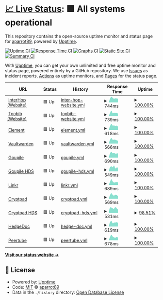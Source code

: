 # [📈 Live Status](https://status.interhop.org): <!--live status--> **🟩 All systems operational**

This repository contains the open-source uptime monitor and status page for [aparrot89](https://status.interhop.org), powered by [Upptime](https://github.com/upptime/upptime).

[![Uptime CI](https://github.com/aparrot89/interhop-status/workflows/Uptime%20CI/badge.svg)](https://github.com/aparrot89/interhop-status/actions?query=workflow%3A%22Uptime+CI%22)
[![Response Time CI](https://github.com/aparrot89/interhop-status/workflows/Response%20Time%20CI/badge.svg)](https://github.com/aparrot89/interhop-status/actions?query=workflow%3A%22Response+Time+CI%22)
[![Graphs CI](https://github.com/aparrot89/interhop-status/workflows/Graphs%20CI/badge.svg)](https://github.com/aparrot89/interhop-status/actions?query=workflow%3A%22Graphs+CI%22)
[![Static Site CI](https://github.com/aparrot89/interhop-status/workflows/Static%20Site%20CI/badge.svg)](https://github.com/aparrot89/interhop-status/actions?query=workflow%3A%22Static+Site+CI%22)
[![Summary CI](https://github.com/aparrot89/interhop-status/workflows/Summary%20CI/badge.svg)](https://github.com/aparrot89/interhop-status/actions?query=workflow%3A%22Summary+CI%22)

With [Upptime](https://upptime.js.org), you can get your own unlimited and free uptime monitor and status page, powered entirely by a GitHub repository. We use [Issues](https://github.com/aparrot89/interhop-status/issues) as incident reports, [Actions](https://github.com/aparrot89/interhop-status/actions) as uptime monitors, and [Pages](https://status.interhop.org) for the status page.

<!--start: status pages-->
<!-- This summary is generated by Upptime (https://github.com/upptime/upptime) -->
<!-- Do not edit this manually, your changes will be overwritten -->
<!-- prettier-ignore -->
| URL | Status | History | Response Time | Uptime |
| --- | ------ | ------- | ------------- | ------ |
| <img alt="" src="https://icons.duckduckgo.com/ip3/interhop.org.ico" height="13"> [InterHop (Website)](https://interhop.org) | 🟩 Up | [inter-hop-website.yml](https://github.com/aparrot89/interhop-status/commits/HEAD/history/inter-hop-website.yml) | <details><summary><img alt="Response time graph" src="./graphs/inter-hop-website/response-time-week.png" height="20"> 744ms</summary><br><a href="https://status.interhop.org/history/inter-hop-website"><img alt="Response time 772" src="https://img.shields.io/endpoint?url=https%3A%2F%2Fraw.githubusercontent.com%2Faparrot89%2Finterhop-status%2FHEAD%2Fapi%2Finter-hop-website%2Fresponse-time.json"></a><br><a href="https://status.interhop.org/history/inter-hop-website"><img alt="24-hour response time 1049" src="https://img.shields.io/endpoint?url=https%3A%2F%2Fraw.githubusercontent.com%2Faparrot89%2Finterhop-status%2FHEAD%2Fapi%2Finter-hop-website%2Fresponse-time-day.json"></a><br><a href="https://status.interhop.org/history/inter-hop-website"><img alt="7-day response time 744" src="https://img.shields.io/endpoint?url=https%3A%2F%2Fraw.githubusercontent.com%2Faparrot89%2Finterhop-status%2FHEAD%2Fapi%2Finter-hop-website%2Fresponse-time-week.json"></a><br><a href="https://status.interhop.org/history/inter-hop-website"><img alt="30-day response time 803" src="https://img.shields.io/endpoint?url=https%3A%2F%2Fraw.githubusercontent.com%2Faparrot89%2Finterhop-status%2FHEAD%2Fapi%2Finter-hop-website%2Fresponse-time-month.json"></a><br><a href="https://status.interhop.org/history/inter-hop-website"><img alt="1-year response time 772" src="https://img.shields.io/endpoint?url=https%3A%2F%2Fraw.githubusercontent.com%2Faparrot89%2Finterhop-status%2FHEAD%2Fapi%2Finter-hop-website%2Fresponse-time-year.json"></a></details> | <details><summary><a href="https://status.interhop.org/history/inter-hop-website">100.00%</a></summary><a href="https://status.interhop.org/history/inter-hop-website"><img alt="All-time uptime 99.86%" src="https://img.shields.io/endpoint?url=https%3A%2F%2Fraw.githubusercontent.com%2Faparrot89%2Finterhop-status%2FHEAD%2Fapi%2Finter-hop-website%2Fuptime.json"></a><br><a href="https://status.interhop.org/history/inter-hop-website"><img alt="24-hour uptime 100.00%" src="https://img.shields.io/endpoint?url=https%3A%2F%2Fraw.githubusercontent.com%2Faparrot89%2Finterhop-status%2FHEAD%2Fapi%2Finter-hop-website%2Fuptime-day.json"></a><br><a href="https://status.interhop.org/history/inter-hop-website"><img alt="7-day uptime 100.00%" src="https://img.shields.io/endpoint?url=https%3A%2F%2Fraw.githubusercontent.com%2Faparrot89%2Finterhop-status%2FHEAD%2Fapi%2Finter-hop-website%2Fuptime-week.json"></a><br><a href="https://status.interhop.org/history/inter-hop-website"><img alt="30-day uptime 100.00%" src="https://img.shields.io/endpoint?url=https%3A%2F%2Fraw.githubusercontent.com%2Faparrot89%2Finterhop-status%2FHEAD%2Fapi%2Finter-hop-website%2Fuptime-month.json"></a><br><a href="https://status.interhop.org/history/inter-hop-website"><img alt="1-year uptime 99.86%" src="https://img.shields.io/endpoint?url=https%3A%2F%2Fraw.githubusercontent.com%2Faparrot89%2Finterhop-status%2FHEAD%2Fapi%2Finter-hop-website%2Fuptime-year.json"></a></details>
| <img alt="" src="https://icons.duckduckgo.com/ip3/toobib.org.ico" height="13"> [Toobib (Website)](https://toobib.org) | 🟩 Up | [toobib-website.yml](https://github.com/aparrot89/interhop-status/commits/HEAD/history/toobib-website.yml) | <details><summary><img alt="Response time graph" src="./graphs/toobib-website/response-time-week.png" height="20"> 739ms</summary><br><a href="https://status.interhop.org/history/toobib-website"><img alt="Response time 757" src="https://img.shields.io/endpoint?url=https%3A%2F%2Fraw.githubusercontent.com%2Faparrot89%2Finterhop-status%2FHEAD%2Fapi%2Ftoobib-website%2Fresponse-time.json"></a><br><a href="https://status.interhop.org/history/toobib-website"><img alt="24-hour response time 1142" src="https://img.shields.io/endpoint?url=https%3A%2F%2Fraw.githubusercontent.com%2Faparrot89%2Finterhop-status%2FHEAD%2Fapi%2Ftoobib-website%2Fresponse-time-day.json"></a><br><a href="https://status.interhop.org/history/toobib-website"><img alt="7-day response time 739" src="https://img.shields.io/endpoint?url=https%3A%2F%2Fraw.githubusercontent.com%2Faparrot89%2Finterhop-status%2FHEAD%2Fapi%2Ftoobib-website%2Fresponse-time-week.json"></a><br><a href="https://status.interhop.org/history/toobib-website"><img alt="30-day response time 752" src="https://img.shields.io/endpoint?url=https%3A%2F%2Fraw.githubusercontent.com%2Faparrot89%2Finterhop-status%2FHEAD%2Fapi%2Ftoobib-website%2Fresponse-time-month.json"></a><br><a href="https://status.interhop.org/history/toobib-website"><img alt="1-year response time 757" src="https://img.shields.io/endpoint?url=https%3A%2F%2Fraw.githubusercontent.com%2Faparrot89%2Finterhop-status%2FHEAD%2Fapi%2Ftoobib-website%2Fresponse-time-year.json"></a></details> | <details><summary><a href="https://status.interhop.org/history/toobib-website">100.00%</a></summary><a href="https://status.interhop.org/history/toobib-website"><img alt="All-time uptime 99.96%" src="https://img.shields.io/endpoint?url=https%3A%2F%2Fraw.githubusercontent.com%2Faparrot89%2Finterhop-status%2FHEAD%2Fapi%2Ftoobib-website%2Fuptime.json"></a><br><a href="https://status.interhop.org/history/toobib-website"><img alt="24-hour uptime 100.00%" src="https://img.shields.io/endpoint?url=https%3A%2F%2Fraw.githubusercontent.com%2Faparrot89%2Finterhop-status%2FHEAD%2Fapi%2Ftoobib-website%2Fuptime-day.json"></a><br><a href="https://status.interhop.org/history/toobib-website"><img alt="7-day uptime 100.00%" src="https://img.shields.io/endpoint?url=https%3A%2F%2Fraw.githubusercontent.com%2Faparrot89%2Finterhop-status%2FHEAD%2Fapi%2Ftoobib-website%2Fuptime-week.json"></a><br><a href="https://status.interhop.org/history/toobib-website"><img alt="30-day uptime 100.00%" src="https://img.shields.io/endpoint?url=https%3A%2F%2Fraw.githubusercontent.com%2Faparrot89%2Finterhop-status%2FHEAD%2Fapi%2Ftoobib-website%2Fuptime-month.json"></a><br><a href="https://status.interhop.org/history/toobib-website"><img alt="1-year uptime 99.96%" src="https://img.shields.io/endpoint?url=https%3A%2F%2Fraw.githubusercontent.com%2Faparrot89%2Finterhop-status%2FHEAD%2Fapi%2Ftoobib-website%2Fuptime-year.json"></a></details>
| <img alt="" src="https://icons.duckduckgo.com/ip3/element.interhop.org.ico" height="13"> [Element](https://element.interhop.org) | 🟩 Up | [element.yml](https://github.com/aparrot89/interhop-status/commits/HEAD/history/element.yml) | <details><summary><img alt="Response time graph" src="./graphs/element/response-time-week.png" height="20"> 618ms</summary><br><a href="https://status.interhop.org/history/element"><img alt="Response time 610" src="https://img.shields.io/endpoint?url=https%3A%2F%2Fraw.githubusercontent.com%2Faparrot89%2Finterhop-status%2FHEAD%2Fapi%2Felement%2Fresponse-time.json"></a><br><a href="https://status.interhop.org/history/element"><img alt="24-hour response time 968" src="https://img.shields.io/endpoint?url=https%3A%2F%2Fraw.githubusercontent.com%2Faparrot89%2Finterhop-status%2FHEAD%2Fapi%2Felement%2Fresponse-time-day.json"></a><br><a href="https://status.interhop.org/history/element"><img alt="7-day response time 618" src="https://img.shields.io/endpoint?url=https%3A%2F%2Fraw.githubusercontent.com%2Faparrot89%2Finterhop-status%2FHEAD%2Fapi%2Felement%2Fresponse-time-week.json"></a><br><a href="https://status.interhop.org/history/element"><img alt="30-day response time 626" src="https://img.shields.io/endpoint?url=https%3A%2F%2Fraw.githubusercontent.com%2Faparrot89%2Finterhop-status%2FHEAD%2Fapi%2Felement%2Fresponse-time-month.json"></a><br><a href="https://status.interhop.org/history/element"><img alt="1-year response time 610" src="https://img.shields.io/endpoint?url=https%3A%2F%2Fraw.githubusercontent.com%2Faparrot89%2Finterhop-status%2FHEAD%2Fapi%2Felement%2Fresponse-time-year.json"></a></details> | <details><summary><a href="https://status.interhop.org/history/element">100.00%</a></summary><a href="https://status.interhop.org/history/element"><img alt="All-time uptime 99.90%" src="https://img.shields.io/endpoint?url=https%3A%2F%2Fraw.githubusercontent.com%2Faparrot89%2Finterhop-status%2FHEAD%2Fapi%2Felement%2Fuptime.json"></a><br><a href="https://status.interhop.org/history/element"><img alt="24-hour uptime 100.00%" src="https://img.shields.io/endpoint?url=https%3A%2F%2Fraw.githubusercontent.com%2Faparrot89%2Finterhop-status%2FHEAD%2Fapi%2Felement%2Fuptime-day.json"></a><br><a href="https://status.interhop.org/history/element"><img alt="7-day uptime 100.00%" src="https://img.shields.io/endpoint?url=https%3A%2F%2Fraw.githubusercontent.com%2Faparrot89%2Finterhop-status%2FHEAD%2Fapi%2Felement%2Fuptime-week.json"></a><br><a href="https://status.interhop.org/history/element"><img alt="30-day uptime 100.00%" src="https://img.shields.io/endpoint?url=https%3A%2F%2Fraw.githubusercontent.com%2Faparrot89%2Finterhop-status%2FHEAD%2Fapi%2Felement%2Fuptime-month.json"></a><br><a href="https://status.interhop.org/history/element"><img alt="1-year uptime 99.90%" src="https://img.shields.io/endpoint?url=https%3A%2F%2Fraw.githubusercontent.com%2Faparrot89%2Finterhop-status%2FHEAD%2Fapi%2Felement%2Fuptime-year.json"></a></details>
| <img alt="" src="https://icons.duckduckgo.com/ip3/password.interhop.org.ico" height="13"> [Vaultwarden](https://password.interhop.org) | 🟩 Up | [vaultwarden.yml](https://github.com/aparrot89/interhop-status/commits/HEAD/history/vaultwarden.yml) | <details><summary><img alt="Response time graph" src="./graphs/vaultwarden/response-time-week.png" height="20"> 566ms</summary><br><a href="https://status.interhop.org/history/vaultwarden"><img alt="Response time 603" src="https://img.shields.io/endpoint?url=https%3A%2F%2Fraw.githubusercontent.com%2Faparrot89%2Finterhop-status%2FHEAD%2Fapi%2Fvaultwarden%2Fresponse-time.json"></a><br><a href="https://status.interhop.org/history/vaultwarden"><img alt="24-hour response time 612" src="https://img.shields.io/endpoint?url=https%3A%2F%2Fraw.githubusercontent.com%2Faparrot89%2Finterhop-status%2FHEAD%2Fapi%2Fvaultwarden%2Fresponse-time-day.json"></a><br><a href="https://status.interhop.org/history/vaultwarden"><img alt="7-day response time 566" src="https://img.shields.io/endpoint?url=https%3A%2F%2Fraw.githubusercontent.com%2Faparrot89%2Finterhop-status%2FHEAD%2Fapi%2Fvaultwarden%2Fresponse-time-week.json"></a><br><a href="https://status.interhop.org/history/vaultwarden"><img alt="30-day response time 616" src="https://img.shields.io/endpoint?url=https%3A%2F%2Fraw.githubusercontent.com%2Faparrot89%2Finterhop-status%2FHEAD%2Fapi%2Fvaultwarden%2Fresponse-time-month.json"></a><br><a href="https://status.interhop.org/history/vaultwarden"><img alt="1-year response time 603" src="https://img.shields.io/endpoint?url=https%3A%2F%2Fraw.githubusercontent.com%2Faparrot89%2Finterhop-status%2FHEAD%2Fapi%2Fvaultwarden%2Fresponse-time-year.json"></a></details> | <details><summary><a href="https://status.interhop.org/history/vaultwarden">100.00%</a></summary><a href="https://status.interhop.org/history/vaultwarden"><img alt="All-time uptime 99.91%" src="https://img.shields.io/endpoint?url=https%3A%2F%2Fraw.githubusercontent.com%2Faparrot89%2Finterhop-status%2FHEAD%2Fapi%2Fvaultwarden%2Fuptime.json"></a><br><a href="https://status.interhop.org/history/vaultwarden"><img alt="24-hour uptime 100.00%" src="https://img.shields.io/endpoint?url=https%3A%2F%2Fraw.githubusercontent.com%2Faparrot89%2Finterhop-status%2FHEAD%2Fapi%2Fvaultwarden%2Fuptime-day.json"></a><br><a href="https://status.interhop.org/history/vaultwarden"><img alt="7-day uptime 100.00%" src="https://img.shields.io/endpoint?url=https%3A%2F%2Fraw.githubusercontent.com%2Faparrot89%2Finterhop-status%2FHEAD%2Fapi%2Fvaultwarden%2Fuptime-week.json"></a><br><a href="https://status.interhop.org/history/vaultwarden"><img alt="30-day uptime 100.00%" src="https://img.shields.io/endpoint?url=https%3A%2F%2Fraw.githubusercontent.com%2Faparrot89%2Finterhop-status%2FHEAD%2Fapi%2Fvaultwarden%2Fuptime-month.json"></a><br><a href="https://status.interhop.org/history/vaultwarden"><img alt="1-year uptime 99.91%" src="https://img.shields.io/endpoint?url=https%3A%2F%2Fraw.githubusercontent.com%2Faparrot89%2Finterhop-status%2FHEAD%2Fapi%2Fvaultwarden%2Fuptime-year.json"></a></details>
| <img alt="" src="https://icons.duckduckgo.com/ip3/goupile.org.ico" height="13"> [Goupile](https://goupile.org) | 🟩 Up | [goupile.yml](https://github.com/aparrot89/interhop-status/commits/HEAD/history/goupile.yml) | <details><summary><img alt="Response time graph" src="./graphs/goupile/response-time-week.png" height="20"> 690ms</summary><br><a href="https://status.interhop.org/history/goupile"><img alt="Response time 656" src="https://img.shields.io/endpoint?url=https%3A%2F%2Fraw.githubusercontent.com%2Faparrot89%2Finterhop-status%2FHEAD%2Fapi%2Fgoupile%2Fresponse-time.json"></a><br><a href="https://status.interhop.org/history/goupile"><img alt="24-hour response time 857" src="https://img.shields.io/endpoint?url=https%3A%2F%2Fraw.githubusercontent.com%2Faparrot89%2Finterhop-status%2FHEAD%2Fapi%2Fgoupile%2Fresponse-time-day.json"></a><br><a href="https://status.interhop.org/history/goupile"><img alt="7-day response time 690" src="https://img.shields.io/endpoint?url=https%3A%2F%2Fraw.githubusercontent.com%2Faparrot89%2Finterhop-status%2FHEAD%2Fapi%2Fgoupile%2Fresponse-time-week.json"></a><br><a href="https://status.interhop.org/history/goupile"><img alt="30-day response time 673" src="https://img.shields.io/endpoint?url=https%3A%2F%2Fraw.githubusercontent.com%2Faparrot89%2Finterhop-status%2FHEAD%2Fapi%2Fgoupile%2Fresponse-time-month.json"></a><br><a href="https://status.interhop.org/history/goupile"><img alt="1-year response time 656" src="https://img.shields.io/endpoint?url=https%3A%2F%2Fraw.githubusercontent.com%2Faparrot89%2Finterhop-status%2FHEAD%2Fapi%2Fgoupile%2Fresponse-time-year.json"></a></details> | <details><summary><a href="https://status.interhop.org/history/goupile">100.00%</a></summary><a href="https://status.interhop.org/history/goupile"><img alt="All-time uptime 99.99%" src="https://img.shields.io/endpoint?url=https%3A%2F%2Fraw.githubusercontent.com%2Faparrot89%2Finterhop-status%2FHEAD%2Fapi%2Fgoupile%2Fuptime.json"></a><br><a href="https://status.interhop.org/history/goupile"><img alt="24-hour uptime 100.00%" src="https://img.shields.io/endpoint?url=https%3A%2F%2Fraw.githubusercontent.com%2Faparrot89%2Finterhop-status%2FHEAD%2Fapi%2Fgoupile%2Fuptime-day.json"></a><br><a href="https://status.interhop.org/history/goupile"><img alt="7-day uptime 100.00%" src="https://img.shields.io/endpoint?url=https%3A%2F%2Fraw.githubusercontent.com%2Faparrot89%2Finterhop-status%2FHEAD%2Fapi%2Fgoupile%2Fuptime-week.json"></a><br><a href="https://status.interhop.org/history/goupile"><img alt="30-day uptime 100.00%" src="https://img.shields.io/endpoint?url=https%3A%2F%2Fraw.githubusercontent.com%2Faparrot89%2Finterhop-status%2FHEAD%2Fapi%2Fgoupile%2Fuptime-month.json"></a><br><a href="https://status.interhop.org/history/goupile"><img alt="1-year uptime 99.99%" src="https://img.shields.io/endpoint?url=https%3A%2F%2Fraw.githubusercontent.com%2Faparrot89%2Finterhop-status%2FHEAD%2Fapi%2Fgoupile%2Fuptime-year.json"></a></details>
| <img alt="" src="https://icons.duckduckgo.com/ip3/goupile.hds.interhop.org.ico" height="13"> [Goupile HDS](https://goupile.hds.interhop.org) | 🟩 Up | [goupile-hds.yml](https://github.com/aparrot89/interhop-status/commits/HEAD/history/goupile-hds.yml) | <details><summary><img alt="Response time graph" src="./graphs/goupile-hds/response-time-week.png" height="20"> 549ms</summary><br><a href="https://status.interhop.org/history/goupile-hds"><img alt="Response time 662" src="https://img.shields.io/endpoint?url=https%3A%2F%2Fraw.githubusercontent.com%2Faparrot89%2Finterhop-status%2FHEAD%2Fapi%2Fgoupile-hds%2Fresponse-time.json"></a><br><a href="https://status.interhop.org/history/goupile-hds"><img alt="24-hour response time 592" src="https://img.shields.io/endpoint?url=https%3A%2F%2Fraw.githubusercontent.com%2Faparrot89%2Finterhop-status%2FHEAD%2Fapi%2Fgoupile-hds%2Fresponse-time-day.json"></a><br><a href="https://status.interhop.org/history/goupile-hds"><img alt="7-day response time 549" src="https://img.shields.io/endpoint?url=https%3A%2F%2Fraw.githubusercontent.com%2Faparrot89%2Finterhop-status%2FHEAD%2Fapi%2Fgoupile-hds%2Fresponse-time-week.json"></a><br><a href="https://status.interhop.org/history/goupile-hds"><img alt="30-day response time 587" src="https://img.shields.io/endpoint?url=https%3A%2F%2Fraw.githubusercontent.com%2Faparrot89%2Finterhop-status%2FHEAD%2Fapi%2Fgoupile-hds%2Fresponse-time-month.json"></a><br><a href="https://status.interhop.org/history/goupile-hds"><img alt="1-year response time 662" src="https://img.shields.io/endpoint?url=https%3A%2F%2Fraw.githubusercontent.com%2Faparrot89%2Finterhop-status%2FHEAD%2Fapi%2Fgoupile-hds%2Fresponse-time-year.json"></a></details> | <details><summary><a href="https://status.interhop.org/history/goupile-hds">100.00%</a></summary><a href="https://status.interhop.org/history/goupile-hds"><img alt="All-time uptime 99.45%" src="https://img.shields.io/endpoint?url=https%3A%2F%2Fraw.githubusercontent.com%2Faparrot89%2Finterhop-status%2FHEAD%2Fapi%2Fgoupile-hds%2Fuptime.json"></a><br><a href="https://status.interhop.org/history/goupile-hds"><img alt="24-hour uptime 100.00%" src="https://img.shields.io/endpoint?url=https%3A%2F%2Fraw.githubusercontent.com%2Faparrot89%2Finterhop-status%2FHEAD%2Fapi%2Fgoupile-hds%2Fuptime-day.json"></a><br><a href="https://status.interhop.org/history/goupile-hds"><img alt="7-day uptime 100.00%" src="https://img.shields.io/endpoint?url=https%3A%2F%2Fraw.githubusercontent.com%2Faparrot89%2Finterhop-status%2FHEAD%2Fapi%2Fgoupile-hds%2Fuptime-week.json"></a><br><a href="https://status.interhop.org/history/goupile-hds"><img alt="30-day uptime 100.00%" src="https://img.shields.io/endpoint?url=https%3A%2F%2Fraw.githubusercontent.com%2Faparrot89%2Finterhop-status%2FHEAD%2Fapi%2Fgoupile-hds%2Fuptime-month.json"></a><br><a href="https://status.interhop.org/history/goupile-hds"><img alt="1-year uptime 99.45%" src="https://img.shields.io/endpoint?url=https%3A%2F%2Fraw.githubusercontent.com%2Faparrot89%2Finterhop-status%2FHEAD%2Fapi%2Fgoupile-hds%2Fuptime-year.json"></a></details>
| <img alt="" src="https://icons.duckduckgo.com/ip3/linkr.interhop.org.ico" height="13"> [Linkr](https://linkr.interhop.org) | 🟩 Up | [linkr.yml](https://github.com/aparrot89/interhop-status/commits/HEAD/history/linkr.yml) | <details><summary><img alt="Response time graph" src="./graphs/linkr/response-time-week.png" height="20"> 689ms</summary><br><a href="https://status.interhop.org/history/linkr"><img alt="Response time 1007" src="https://img.shields.io/endpoint?url=https%3A%2F%2Fraw.githubusercontent.com%2Faparrot89%2Finterhop-status%2FHEAD%2Fapi%2Flinkr%2Fresponse-time.json"></a><br><a href="https://status.interhop.org/history/linkr"><img alt="24-hour response time 910" src="https://img.shields.io/endpoint?url=https%3A%2F%2Fraw.githubusercontent.com%2Faparrot89%2Finterhop-status%2FHEAD%2Fapi%2Flinkr%2Fresponse-time-day.json"></a><br><a href="https://status.interhop.org/history/linkr"><img alt="7-day response time 689" src="https://img.shields.io/endpoint?url=https%3A%2F%2Fraw.githubusercontent.com%2Faparrot89%2Finterhop-status%2FHEAD%2Fapi%2Flinkr%2Fresponse-time-week.json"></a><br><a href="https://status.interhop.org/history/linkr"><img alt="30-day response time 856" src="https://img.shields.io/endpoint?url=https%3A%2F%2Fraw.githubusercontent.com%2Faparrot89%2Finterhop-status%2FHEAD%2Fapi%2Flinkr%2Fresponse-time-month.json"></a><br><a href="https://status.interhop.org/history/linkr"><img alt="1-year response time 1007" src="https://img.shields.io/endpoint?url=https%3A%2F%2Fraw.githubusercontent.com%2Faparrot89%2Finterhop-status%2FHEAD%2Fapi%2Flinkr%2Fresponse-time-year.json"></a></details> | <details><summary><a href="https://status.interhop.org/history/linkr">100.00%</a></summary><a href="https://status.interhop.org/history/linkr"><img alt="All-time uptime 98.93%" src="https://img.shields.io/endpoint?url=https%3A%2F%2Fraw.githubusercontent.com%2Faparrot89%2Finterhop-status%2FHEAD%2Fapi%2Flinkr%2Fuptime.json"></a><br><a href="https://status.interhop.org/history/linkr"><img alt="24-hour uptime 100.00%" src="https://img.shields.io/endpoint?url=https%3A%2F%2Fraw.githubusercontent.com%2Faparrot89%2Finterhop-status%2FHEAD%2Fapi%2Flinkr%2Fuptime-day.json"></a><br><a href="https://status.interhop.org/history/linkr"><img alt="7-day uptime 100.00%" src="https://img.shields.io/endpoint?url=https%3A%2F%2Fraw.githubusercontent.com%2Faparrot89%2Finterhop-status%2FHEAD%2Fapi%2Flinkr%2Fuptime-week.json"></a><br><a href="https://status.interhop.org/history/linkr"><img alt="30-day uptime 99.53%" src="https://img.shields.io/endpoint?url=https%3A%2F%2Fraw.githubusercontent.com%2Faparrot89%2Finterhop-status%2FHEAD%2Fapi%2Flinkr%2Fuptime-month.json"></a><br><a href="https://status.interhop.org/history/linkr"><img alt="1-year uptime 98.93%" src="https://img.shields.io/endpoint?url=https%3A%2F%2Fraw.githubusercontent.com%2Faparrot89%2Finterhop-status%2FHEAD%2Fapi%2Flinkr%2Fuptime-year.json"></a></details>
| <img alt="" src="https://icons.duckduckgo.com/ip3/cpad.interhop.org.ico" height="13"> [Cryptpad](https://cpad.interhop.org) | 🟩 Up | [cryptpad.yml](https://github.com/aparrot89/interhop-status/commits/HEAD/history/cryptpad.yml) | <details><summary><img alt="Response time graph" src="./graphs/cryptpad/response-time-week.png" height="20"> 569ms</summary><br><a href="https://status.interhop.org/history/cryptpad"><img alt="Response time 566" src="https://img.shields.io/endpoint?url=https%3A%2F%2Fraw.githubusercontent.com%2Faparrot89%2Finterhop-status%2FHEAD%2Fapi%2Fcryptpad%2Fresponse-time.json"></a><br><a href="https://status.interhop.org/history/cryptpad"><img alt="24-hour response time 651" src="https://img.shields.io/endpoint?url=https%3A%2F%2Fraw.githubusercontent.com%2Faparrot89%2Finterhop-status%2FHEAD%2Fapi%2Fcryptpad%2Fresponse-time-day.json"></a><br><a href="https://status.interhop.org/history/cryptpad"><img alt="7-day response time 569" src="https://img.shields.io/endpoint?url=https%3A%2F%2Fraw.githubusercontent.com%2Faparrot89%2Finterhop-status%2FHEAD%2Fapi%2Fcryptpad%2Fresponse-time-week.json"></a><br><a href="https://status.interhop.org/history/cryptpad"><img alt="30-day response time 580" src="https://img.shields.io/endpoint?url=https%3A%2F%2Fraw.githubusercontent.com%2Faparrot89%2Finterhop-status%2FHEAD%2Fapi%2Fcryptpad%2Fresponse-time-month.json"></a><br><a href="https://status.interhop.org/history/cryptpad"><img alt="1-year response time 566" src="https://img.shields.io/endpoint?url=https%3A%2F%2Fraw.githubusercontent.com%2Faparrot89%2Finterhop-status%2FHEAD%2Fapi%2Fcryptpad%2Fresponse-time-year.json"></a></details> | <details><summary><a href="https://status.interhop.org/history/cryptpad">100.00%</a></summary><a href="https://status.interhop.org/history/cryptpad"><img alt="All-time uptime 99.75%" src="https://img.shields.io/endpoint?url=https%3A%2F%2Fraw.githubusercontent.com%2Faparrot89%2Finterhop-status%2FHEAD%2Fapi%2Fcryptpad%2Fuptime.json"></a><br><a href="https://status.interhop.org/history/cryptpad"><img alt="24-hour uptime 100.00%" src="https://img.shields.io/endpoint?url=https%3A%2F%2Fraw.githubusercontent.com%2Faparrot89%2Finterhop-status%2FHEAD%2Fapi%2Fcryptpad%2Fuptime-day.json"></a><br><a href="https://status.interhop.org/history/cryptpad"><img alt="7-day uptime 100.00%" src="https://img.shields.io/endpoint?url=https%3A%2F%2Fraw.githubusercontent.com%2Faparrot89%2Finterhop-status%2FHEAD%2Fapi%2Fcryptpad%2Fuptime-week.json"></a><br><a href="https://status.interhop.org/history/cryptpad"><img alt="30-day uptime 100.00%" src="https://img.shields.io/endpoint?url=https%3A%2F%2Fraw.githubusercontent.com%2Faparrot89%2Finterhop-status%2FHEAD%2Fapi%2Fcryptpad%2Fuptime-month.json"></a><br><a href="https://status.interhop.org/history/cryptpad"><img alt="1-year uptime 99.75%" src="https://img.shields.io/endpoint?url=https%3A%2F%2Fraw.githubusercontent.com%2Faparrot89%2Finterhop-status%2FHEAD%2Fapi%2Fcryptpad%2Fuptime-year.json"></a></details>
| <img alt="" src="https://icons.duckduckgo.com/ip3/cryptpad.hds.interhop.org.ico" height="13"> [Cryptpad HDS](https://cryptpad.hds.interhop.org) | 🟩 Up | [cryptpad-hds.yml](https://github.com/aparrot89/interhop-status/commits/HEAD/history/cryptpad-hds.yml) | <details><summary><img alt="Response time graph" src="./graphs/cryptpad-hds/response-time-week.png" height="20"> 531ms</summary><br><a href="https://status.interhop.org/history/cryptpad-hds"><img alt="Response time 665" src="https://img.shields.io/endpoint?url=https%3A%2F%2Fraw.githubusercontent.com%2Faparrot89%2Finterhop-status%2FHEAD%2Fapi%2Fcryptpad-hds%2Fresponse-time.json"></a><br><a href="https://status.interhop.org/history/cryptpad-hds"><img alt="24-hour response time 622" src="https://img.shields.io/endpoint?url=https%3A%2F%2Fraw.githubusercontent.com%2Faparrot89%2Finterhop-status%2FHEAD%2Fapi%2Fcryptpad-hds%2Fresponse-time-day.json"></a><br><a href="https://status.interhop.org/history/cryptpad-hds"><img alt="7-day response time 531" src="https://img.shields.io/endpoint?url=https%3A%2F%2Fraw.githubusercontent.com%2Faparrot89%2Finterhop-status%2FHEAD%2Fapi%2Fcryptpad-hds%2Fresponse-time-week.json"></a><br><a href="https://status.interhop.org/history/cryptpad-hds"><img alt="30-day response time 540" src="https://img.shields.io/endpoint?url=https%3A%2F%2Fraw.githubusercontent.com%2Faparrot89%2Finterhop-status%2FHEAD%2Fapi%2Fcryptpad-hds%2Fresponse-time-month.json"></a><br><a href="https://status.interhop.org/history/cryptpad-hds"><img alt="1-year response time 665" src="https://img.shields.io/endpoint?url=https%3A%2F%2Fraw.githubusercontent.com%2Faparrot89%2Finterhop-status%2FHEAD%2Fapi%2Fcryptpad-hds%2Fresponse-time-year.json"></a></details> | <details><summary><a href="https://status.interhop.org/history/cryptpad-hds">98.51%</a></summary><a href="https://status.interhop.org/history/cryptpad-hds"><img alt="All-time uptime 99.72%" src="https://img.shields.io/endpoint?url=https%3A%2F%2Fraw.githubusercontent.com%2Faparrot89%2Finterhop-status%2FHEAD%2Fapi%2Fcryptpad-hds%2Fuptime.json"></a><br><a href="https://status.interhop.org/history/cryptpad-hds"><img alt="24-hour uptime 100.00%" src="https://img.shields.io/endpoint?url=https%3A%2F%2Fraw.githubusercontent.com%2Faparrot89%2Finterhop-status%2FHEAD%2Fapi%2Fcryptpad-hds%2Fuptime-day.json"></a><br><a href="https://status.interhop.org/history/cryptpad-hds"><img alt="7-day uptime 98.51%" src="https://img.shields.io/endpoint?url=https%3A%2F%2Fraw.githubusercontent.com%2Faparrot89%2Finterhop-status%2FHEAD%2Fapi%2Fcryptpad-hds%2Fuptime-week.json"></a><br><a href="https://status.interhop.org/history/cryptpad-hds"><img alt="30-day uptime 99.66%" src="https://img.shields.io/endpoint?url=https%3A%2F%2Fraw.githubusercontent.com%2Faparrot89%2Finterhop-status%2FHEAD%2Fapi%2Fcryptpad-hds%2Fuptime-month.json"></a><br><a href="https://status.interhop.org/history/cryptpad-hds"><img alt="1-year uptime 99.72%" src="https://img.shields.io/endpoint?url=https%3A%2F%2Fraw.githubusercontent.com%2Faparrot89%2Finterhop-status%2FHEAD%2Fapi%2Fcryptpad-hds%2Fuptime-year.json"></a></details>
| <img alt="" src="https://icons.duckduckgo.com/ip3/pad.interhop.org.ico" height="13"> [HedgeDoc](https://pad.interhop.org) | 🟩 Up | [hedge-doc.yml](https://github.com/aparrot89/interhop-status/commits/HEAD/history/hedge-doc.yml) | <details><summary><img alt="Response time graph" src="./graphs/hedge-doc/response-time-week.png" height="20"> 619ms</summary><br><a href="https://status.interhop.org/history/hedge-doc"><img alt="Response time 660" src="https://img.shields.io/endpoint?url=https%3A%2F%2Fraw.githubusercontent.com%2Faparrot89%2Finterhop-status%2FHEAD%2Fapi%2Fhedge-doc%2Fresponse-time.json"></a><br><a href="https://status.interhop.org/history/hedge-doc"><img alt="24-hour response time 768" src="https://img.shields.io/endpoint?url=https%3A%2F%2Fraw.githubusercontent.com%2Faparrot89%2Finterhop-status%2FHEAD%2Fapi%2Fhedge-doc%2Fresponse-time-day.json"></a><br><a href="https://status.interhop.org/history/hedge-doc"><img alt="7-day response time 619" src="https://img.shields.io/endpoint?url=https%3A%2F%2Fraw.githubusercontent.com%2Faparrot89%2Finterhop-status%2FHEAD%2Fapi%2Fhedge-doc%2Fresponse-time-week.json"></a><br><a href="https://status.interhop.org/history/hedge-doc"><img alt="30-day response time 644" src="https://img.shields.io/endpoint?url=https%3A%2F%2Fraw.githubusercontent.com%2Faparrot89%2Finterhop-status%2FHEAD%2Fapi%2Fhedge-doc%2Fresponse-time-month.json"></a><br><a href="https://status.interhop.org/history/hedge-doc"><img alt="1-year response time 660" src="https://img.shields.io/endpoint?url=https%3A%2F%2Fraw.githubusercontent.com%2Faparrot89%2Finterhop-status%2FHEAD%2Fapi%2Fhedge-doc%2Fresponse-time-year.json"></a></details> | <details><summary><a href="https://status.interhop.org/history/hedge-doc">100.00%</a></summary><a href="https://status.interhop.org/history/hedge-doc"><img alt="All-time uptime 99.91%" src="https://img.shields.io/endpoint?url=https%3A%2F%2Fraw.githubusercontent.com%2Faparrot89%2Finterhop-status%2FHEAD%2Fapi%2Fhedge-doc%2Fuptime.json"></a><br><a href="https://status.interhop.org/history/hedge-doc"><img alt="24-hour uptime 100.00%" src="https://img.shields.io/endpoint?url=https%3A%2F%2Fraw.githubusercontent.com%2Faparrot89%2Finterhop-status%2FHEAD%2Fapi%2Fhedge-doc%2Fuptime-day.json"></a><br><a href="https://status.interhop.org/history/hedge-doc"><img alt="7-day uptime 100.00%" src="https://img.shields.io/endpoint?url=https%3A%2F%2Fraw.githubusercontent.com%2Faparrot89%2Finterhop-status%2FHEAD%2Fapi%2Fhedge-doc%2Fuptime-week.json"></a><br><a href="https://status.interhop.org/history/hedge-doc"><img alt="30-day uptime 100.00%" src="https://img.shields.io/endpoint?url=https%3A%2F%2Fraw.githubusercontent.com%2Faparrot89%2Finterhop-status%2FHEAD%2Fapi%2Fhedge-doc%2Fuptime-month.json"></a><br><a href="https://status.interhop.org/history/hedge-doc"><img alt="1-year uptime 99.91%" src="https://img.shields.io/endpoint?url=https%3A%2F%2Fraw.githubusercontent.com%2Faparrot89%2Finterhop-status%2FHEAD%2Fapi%2Fhedge-doc%2Fuptime-year.json"></a></details>
| <img alt="" src="https://icons.duckduckgo.com/ip3/peertube.interhop.org.ico" height="13"> [Peertube](https://peertube.interhop.org) | 🟩 Up | [peertube.yml](https://github.com/aparrot89/interhop-status/commits/HEAD/history/peertube.yml) | <details><summary><img alt="Response time graph" src="./graphs/peertube/response-time-week.png" height="20"> 678ms</summary><br><a href="https://status.interhop.org/history/peertube"><img alt="Response time 650" src="https://img.shields.io/endpoint?url=https%3A%2F%2Fraw.githubusercontent.com%2Faparrot89%2Finterhop-status%2FHEAD%2Fapi%2Fpeertube%2Fresponse-time.json"></a><br><a href="https://status.interhop.org/history/peertube"><img alt="24-hour response time 774" src="https://img.shields.io/endpoint?url=https%3A%2F%2Fraw.githubusercontent.com%2Faparrot89%2Finterhop-status%2FHEAD%2Fapi%2Fpeertube%2Fresponse-time-day.json"></a><br><a href="https://status.interhop.org/history/peertube"><img alt="7-day response time 678" src="https://img.shields.io/endpoint?url=https%3A%2F%2Fraw.githubusercontent.com%2Faparrot89%2Finterhop-status%2FHEAD%2Fapi%2Fpeertube%2Fresponse-time-week.json"></a><br><a href="https://status.interhop.org/history/peertube"><img alt="30-day response time 694" src="https://img.shields.io/endpoint?url=https%3A%2F%2Fraw.githubusercontent.com%2Faparrot89%2Finterhop-status%2FHEAD%2Fapi%2Fpeertube%2Fresponse-time-month.json"></a><br><a href="https://status.interhop.org/history/peertube"><img alt="1-year response time 650" src="https://img.shields.io/endpoint?url=https%3A%2F%2Fraw.githubusercontent.com%2Faparrot89%2Finterhop-status%2FHEAD%2Fapi%2Fpeertube%2Fresponse-time-year.json"></a></details> | <details><summary><a href="https://status.interhop.org/history/peertube">100.00%</a></summary><a href="https://status.interhop.org/history/peertube"><img alt="All-time uptime 99.72%" src="https://img.shields.io/endpoint?url=https%3A%2F%2Fraw.githubusercontent.com%2Faparrot89%2Finterhop-status%2FHEAD%2Fapi%2Fpeertube%2Fuptime.json"></a><br><a href="https://status.interhop.org/history/peertube"><img alt="24-hour uptime 100.00%" src="https://img.shields.io/endpoint?url=https%3A%2F%2Fraw.githubusercontent.com%2Faparrot89%2Finterhop-status%2FHEAD%2Fapi%2Fpeertube%2Fuptime-day.json"></a><br><a href="https://status.interhop.org/history/peertube"><img alt="7-day uptime 100.00%" src="https://img.shields.io/endpoint?url=https%3A%2F%2Fraw.githubusercontent.com%2Faparrot89%2Finterhop-status%2FHEAD%2Fapi%2Fpeertube%2Fuptime-week.json"></a><br><a href="https://status.interhop.org/history/peertube"><img alt="30-day uptime 100.00%" src="https://img.shields.io/endpoint?url=https%3A%2F%2Fraw.githubusercontent.com%2Faparrot89%2Finterhop-status%2FHEAD%2Fapi%2Fpeertube%2Fuptime-month.json"></a><br><a href="https://status.interhop.org/history/peertube"><img alt="1-year uptime 99.72%" src="https://img.shields.io/endpoint?url=https%3A%2F%2Fraw.githubusercontent.com%2Faparrot89%2Finterhop-status%2FHEAD%2Fapi%2Fpeertube%2Fuptime-year.json"></a></details>

<!--end: status pages-->

[**Visit our status website →**](https://status.interhop.org)

## 📄 License

- Powered by: [Upptime](https://github.com/upptime/upptime)
- Code: [MIT](./LICENSE) © [aparrot89](https://status.interhop.org)
- Data in the `./history` directory: [Open Database License](https://opendatacommons.org/licenses/odbl/1-0/)
